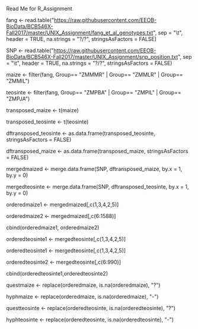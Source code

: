Read Me for R_Assignment

fang <- read.table("https://raw.githubusercontent.com/EEOB-BioData/BCB546X-Fall2017/master/UNIX_Assignment/fang_et_al_genotypes.txt", sep = "\t", header = TRUE, na.strings = "?/?", stringsAsFactors = FALSE)

SNP <- read.table("https://raw.githubusercontent.com/EEOB-BioData/BCB546X-Fall2017/master/UNIX_Assignment/snp_position.txt", sep = "\t", header = TRUE, na.strings = "?/?", stringsAsFactors = FALSE)

maize <- filter(fang, Group== "ZMMMR" | Group== "ZMMLR" | Group== "ZMMIL")

teosinte <- filter(fang, Group== "ZMPBA" | Group== "ZMPIL" | Group== "ZMPJA")

transposed_maize <- t(maize)

transposed_teosinte <- t(teosinte)

dftransposed_teosinte <- as.data.frame(transposed_teosinte, stringsAsFactors = FALSE)

dftransposed_maize <- as.data.frame(transposed_maize, stringsAsFactors = FALSE)

mergedmaized <- merge.data.frame(SNP, dftransposed_maize, by.x = 1, by.y = 0)

mergedteosinte <- merge.data.frame(SNP, dftransposed_teosinte, by.x = 1, by.y = 0)

orderedmaize1 <- mergedmaized[,c(1,3,4,2,5)]

orderedmaize2 <- mergedmaized[,c(6:1588)]

cbind(orderedmaize1, orderedmaize2)

orderedteosinte1 <- mergedteosinte[,c(1,3,4,2,5)]

orderedteosinte1 <- mergedteosinte[,c(1,3,4,2,5)]

orderedteosinte2 <- mergedteosinte[,c(6:990)]

cbind(orderedteosinte1,orderedteosinte2)

questmaize <- replace(orderedmaize, is.na(orderedmaize), "?")

hyphmaize <- replace(orderedmaize, is.na(orderedmaize), "-")

questteosinte <- replace(orderedteosinte, is.na(orderedteosinte), "?")

hyphteosinte <- replace(orderedteosinte, is.na(orderedteosinte), "-")


